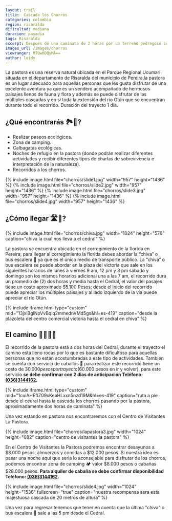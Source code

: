 ```yaml
---
layout: trail
title:  Cascada los Chorros
categories: colombia 
region: risaralda
dificultad: mediana
duracion: pasadia
tags: Risaralda
excerpt: Después de una caminata de 2 horas por un terreno pedregoso con el río Otún al costado se llega a esta hermosa cascada de 20 metros de altura, este tesoro  se encuentra oculto en el Santuario de Fauna y Flora Otún Quimbaya, vale la pena visitarla!!.Duración del trayecto 1 día.
images_url: /images/chorros
viewranger: MTQwODQyMA==
author: leidy
---
```

La pastora es una reserva natural ubicada en el Parque Regional Ucumarí situada en el departamento de Risaralda del municipio de Pereira,la pastora es un lugar adecuado para aquellas personas que les gusta disfrutar de una excelente aventura ya que es un sendero acompañado de hermosos paisajes llenos de fauna y flora y además se puede disfrutar de las múltiples cascadas y en si toda la extensión del río Otún que se encuentran durante todo el recorrido.
Duración del trayecto 1 día.
 
## ¿Qué encontrarás 🏞👀?
* Realizar paseos ecológicos.
* Zona de camping.
* Calbagatas ecológicas.
* Noches de refugio en la pastora (donde podrán realizar diferentes actividades y recibir diferentes tipos de charlas de sobrevivencia e interpretación de la naturaleza).
* Recorridos a los chorros.

<amp-carousel 
    width="1024"
    height="1500"
    layout="responsive"
    type="slides"
    autoplay
    delay="2000">
    {%  include image.html 
        file="chorros/slide1.jpg" 
        width="957"
        height="1436"
    %}
    {%  include image.html 
        file="chorros/slide2.jpg" 
        width="957"
        height="1436"
    %} 
    {% include image.html 
        file="chorros/slide3.jpg" 
        width="957"
        height="1436"
    %} 
    {% include image.html 
        file="chorros/slide4.jpg" 
        width="957"
        height="1436"
    %}
</amp-carousel>

## ¿Cómo llegar 🛣🚌?

{% include image.html 
    file="chorros/chiva.jpg" 
    width="1024"
    height="576"
    caption="chiva la cual nos lleva a el cedral"
%} 

La pastora se encuentra ubicada en el corregimiento de la florida en Pereira; para llegar al corregimiento la florida debes abordar la “chiva” o bus escalera 🚌 ya que es el único medio de transporte público. La “chiva” o bus escalera se puede abordar en la plaza del victoria que sale en los siguientes horarios de lunes a viernes 9 am, 12 pm y 3 pm sábado y domingo son los mismos horarios adicional una a las 7 am, el recorrido dura un promedio de (2) dos horas y media hasta el Cedral, el valor del pasajes tiene un costo aproximado $5.100 Pesos; desde el inicio del recorrido puede apreciar los múltiples paisajes y al lado izquierdo de la vía puede apreciar el río Otún.

{% include iframe.html
    type="custom"
    mid="13jxiBglNpVvBqiq2mmednVMd5gs&hl=es-419"
    caption="desde  la plazoleta del centro comercial victoria hasta el cedral en chiva"
%}

## El camino 🚶🏽🚶🏽

El recorrido de la pastora está a dos horas del Cedral, durante el trayecto el camino está lleno rocas por lo que es bastante dificultoso para aquellas personas que no están acostumbradas a este tipo de actividades. También se cuenta con servicio de caballos 🐴 para realizar este recorrido tiene un costo de $30.000 pesos por trayecto ($60.000 pesos en ir y volver), para este servicio __se debe confirmar con 2 dias de anticipación Teléfono: <a href="tel:0363144162">(036)3144162</a>.__

{% include iframe.html
    type="custom"
    mid="1cuiAHEfIZ09xKeaHLxxn5nzd19M&hl=es-419"
    caption="ruta a pie desde el cedral hasta la cascada los chorros pasando por la pastora, aproximadamente dos horas de caminata"
%}

Una vez estando en pastora nos encontraremos con el Centro de Visitantes La Pastora.

{% include image.html 
    file="chorros/lapastora3.jpg" 
    width="1024"
    height="682"
    caption="centro de visitantes la pastora"
%} 

En el Centro de Visitantes la Pastora podremos encontrar desayunos a $8.000  pesos, almuerzos y comidas a $12.000 pesos. Si nuestra idea es pasar una noche aqui que seria lo aconsejable para disfrutar de los chorros, podemos encontrar zona de camping 🏕 valor $8.000 pesos o cabañas $28.000 pesos. __Para alquiler de cabaña se debe confirmar disponibilidad Teléfono: <a href="tel:0363144162">(036)3144162</a>.__
 
{% include image.html 
    file="chorros/slide4.jpg" 
    width="1024"
    height="1536"
    fullscreen="true"
    caption="nuestra recompensa sera esta majestuosa cascada de 20 metros de altura"
%} 
 
Una vez para regresar tenemos que  tener en cuenta que la última "chiva"  o bus escalera 🚌 sale a las 5 pm desde el Cedral.

